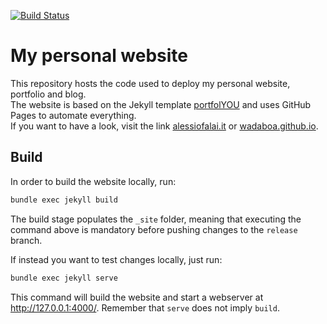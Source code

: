 [![Build Status](https://travis-ci.com/Wadaboa/wadaboa.github.io.svg?branch=release)](https://travis-ci.com/Wadaboa/wadaboa.github.io)

# My personal website

This repository hosts the code used to deploy my personal website, portfolio and blog.\
The website is based on the Jekyll template [portfolYOU](https://github.com/YoussefRaafatNasry/portfolYOU)
and uses GitHub Pages to automate everything.\
If you want to have a look, visit the link [alessiofalai.it](https://alessiofalai.it) or [wadaboa.github.io](https://wadaboa.github.io).

## Build

In order to build the website locally, run:

```bash
bundle exec jekyll build
```

The build stage populates the `_site` folder, meaning that executing the command above is mandatory before pushing changes to the `release` branch.

If instead you want to test changes locally, just run:

```bash
bundle exec jekyll serve
```

This command will build the website and start a webserver at http://127.0.0.1:4000/. Remember that `serve` does not imply `build`.
